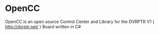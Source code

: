 OpenCC
======

OpenCC is an open source Control Center and Library for the DVRPTR V1 ( http://dvrptr.net/ ) Board written in C#
